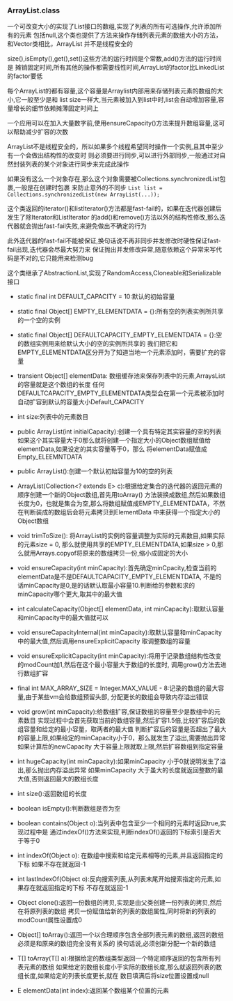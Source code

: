 ### ArrayList.class
一个可改变大小的实现了List接口的数组,实现了列表的所有可选操作,允许添加所有的元素
包括null,这个类也提供了方法来操作存储列表元素的数组大小的方法，和Vector类相比，ArrayList
并不是线程安全的

size(),isEmpty(),get(),set()这些方法的运行时间是个常数,add()方法的运行时间是
摊销固定时间,所有其他的操作都需要线性时间,ArrayList的factor比LinkedList的factor要低

每个ArrayList的都有容量,这个容量是Arraylist内部用来存储列表元素的数组的大小,它一般至少是和
list size一样大,当元素被加入到list中时,list会自动增加容量,容量增长的细节依赖摊薄固定时间上

一个应用可以在加入大量数字前,使用ensureCapacity()方法来提升数组容量,这可以帮助减少扩容的次数

ArrayList不是线程安全的，所以如果多个线程希望同时操作一个实例,且其中至少有一个会做出结构性的改变时
则必须要进行同步,可以进行外部同步,一般通过对自然封装列表的某个对象进行同步来完成此操作

如果没有这么一个对象存在,那么这个对象需要被Collections.synchronizedList包裹,一般是在创建时包裹
来防止意外的不同步 `List list = Collections.synchronizedList(new ArrayList(...));`

这个类返回的iterator()和listIterator()方法都是fast-fail的，如果在迭代器创建后发生了除Iterator和ListIterator
的add()和remove()方法以外的结构性修改,那么迭代器就会抛出fast-fail失败,来避免做出不确定的行为

此外迭代器的fast-fail不能被保证,换句话说不再非同步并发修改时硬性保证fast-fail出现,迭代器会尽最大努力来
保证抛出并发修改异常,随意依赖这个异常来写代码是不对的,它只能用来检测bug

这个类继承了AbstractionList,实现了RandomAccess,Cloneable和Serializable接口

* static final int DEFAULT_CAPACITY = 10:默认的初始容量

* static final Object[] EMPTY_ELEMENTDATA = {}:所有空的列表实例所共享的一个空的实例

* static final Object[] DEFAULTCAPACITY_EMPTY_ELEMENTDATA = {}:空的数组实例用来给默认大小的空的实例所共享的
我们把它和EMPTY_ELEMENTDATA区分开为了知道当地一个元素添加时，需要扩充的容量

* transient Object[] elementData: 数组缓存池来保存列表中的元素,ArraysList的容量就是这个数组的长度
任何DEFAULTCAPACITY_EMPTY_ELEMENTDATA类型会在第一个元素被添加时自动扩容到默认的容量大小Default_CAPACITY

* int size:列表中的元素数目

* public ArrayList(int initialCapacity):创建一个具有特定其实容量的空的列表
如果这个其实容量大于0那么就将创建一个指定大小的Object数组赋值给elementData,如果设定的其实容量等于0，那么
将elementData赋值成Empty_ELEEMNTDATA

* public ArrayList():创建一个默认初始容量为10的空的列表

* ArrayList(Collection<? extends E> c):根据给定集合的迭代器的返回元素的顺序创建一个新的Object数组,首先用toArray()
方法装换成数组,然后如果数组长度为0，也就是集合为空,那么将数组赋值成EMPTY_ELEMENTDATA，不然在判断装成的数组后会将元素拷贝到ElementData
中来获得一个指定大小的Object数组

* void trimToSize(): 将ArrayList的实例的容量调整为实际的元素数目,如果实际的元素size = 0,
那么就使用共享的EMPTY_ELEMENTDATA,如果size > 0,那么就用Arrays.copyof将原来的数组拷贝一份,缩小成固定的大小

* void ensureCapacity(int minCapacity):首先确定minCpacity,检查当前的elementData是不是DEFAULTCAPACITY_EMPTY_ELEMENTDATA,
不是的话minCapacity是0,是的话默认取最小容量10.判断给的参数和求的minCapacity哪个更大,取其中的最大值

* int calculateCapacity(Object[] elementData, int minCapacity):取默认容量和minCapacity中的最大值就可以

* void ensureCapacityInternal(int minCapacity):取默认容量和minCapacity中的最大值,然后调用ensureExplicitCapacity
取调整数组的容量

* void ensureExplicitCapacity(int minCapacity):将用于记录数组结构性改变的modCount加1,然后在这个最小容量大于数组的长度时,
调用grow()方法去进行数组扩容

* final int MAX_ARRAY_SIZE = Integer.MAX_VALUE - 8:记录的数组的最大容量,由于某些vm会给数组预留头部,
分配更长的数组会导致内存溢出错误

*  void grow(int minCapacity):给数组扩容,保证数组的容量至少是数组中的元素数目
实现过程中会首先获取当前的数组容量,然后扩容1.5倍,比较扩容后的数组容量和给定的最小容量，取两者的最大值
判断扩容后的容量是否超出了最大的容量上限,如果给定的minCapacity小于0，那么就发生了溢出,需要抛出异常
如果计算后的newCapacity 大于容量上限就取上限,然后扩容数组到指定容量

* int hugeCapacity(int minCapacity):如果minCapacity 小于0就说明发生了溢出,那么抛出内存溢出异常
如果minCapacity 大于虽大的长度就返回整数的最大值,否则返回最大的数组长度

* int size():返回数组的长度

* boolean isEmpty():判断数组是否为空

* boolean contains(Object o):当列表中包含至少一个相同的元素时返回true,实现过程中是
通过indexOf()方法来实现,判断indexOf()返回的下标索引是否大于等于0

* int indexOf(Object o): 在数组中搜索和给定元素相等的元素,并且返回指定的下标
如果不存在就返回-1

* int lastIndexOf(Object o):反向搜索列表,从列表末尾开始搜索指定的元素,如果存在就返回指定的下标
不存在就返回-1

* Object clone():返回一份数组的拷贝,实现是由父类创建一份列表的拷贝,然后在将原列表的数组
拷贝一份赋值给新的列表的数组属性,同时将新的列表的modCount属性设置成0

* Object[] toArray():返回一个以合理顺序包含全部列表元素的数组,返回的数组必须是和原来的数组完全没有关系的
换句话说,必须创新分配一个新的数组

* T[] toArray(T[] a):根据给定的数组类型返回一个特定顺序返回的包含所有列表元素的数组
如果给定的数组长度小于实际的数组长度,那么就返回列表的数组长度,如果给定的列表长度更长,就在
数目填满后将size位置设置成null

* E elementData(int index):返回某个数组某个位置的元素